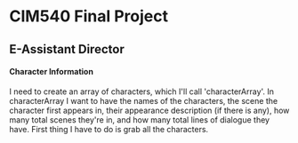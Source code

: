 # CIM540 Final Project

## E-Assistant Director

#### Character Information
I need to create an array of characters, which I'll call 'characterArray'. In characterArray I want to have the names of the characters, the scene the character first appears in, their appearance description (if there is any), how many total scenes they're in, and how many total lines of dialogue they have. First thing I have to do is grab all the characters.